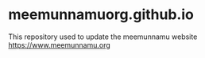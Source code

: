 # meemunnamuorg.github.io
This repository used to update the meemunnamu website https://www.meemunnamu.org
